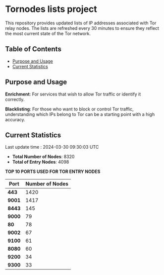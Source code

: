 # Tornodes lists project

This repository provides updated lists of IP addresses associated with Tor relay nodes. The lists are refreshed every 30 minutes to ensure they reflect the most current state of the Tor network.

## Table of Contents

- [Purpose and Usage](#purpose-and-usage)
- [Current Statistics](#current-statistics)


## Purpose and Usage

**Enrichment**: For services that wish to allow Tor traffic or identify it correctly.

**Blacklisting**: For those who want to block or control Tor traffic, understanding which IPs belong to Tor can be a starting point with a high accuracy.

## Current Statistics

Last update time : 2024-03-30 09:30:03 UTC

- **Total Number of Nodes**: 8320
- **Total of Entry Nodes**: 4098

**TOP 10 PORTS USED FOR TOR ENTRY NODES**

| **Port** | **Number of Nodes** |
|------|-----------------|
| **443**   | 1420  |
| **9001**   | 1417  |
| **8443**   | 145  |
| **9000**   | 79  |
| **80**   | 78  |
| **9002**   | 67  |
| **9100**   | 61  |
| **8080**   | 60  |
| **9200**   | 34  |
| **9300**   | 33  |

